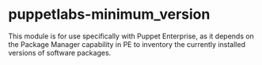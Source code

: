 # puppetlabs-minimum_version
This module is for use specifically with Puppet Enterprise, as it depends on the Package Manager capability in PE to inventory the currently installed versions of software packages.
